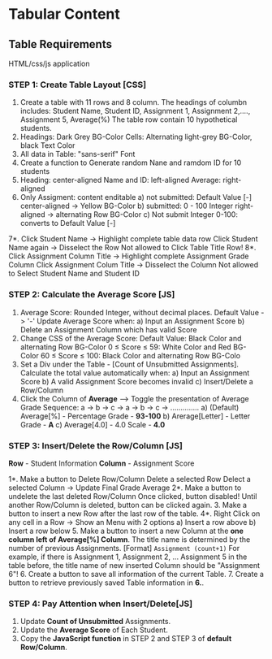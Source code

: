 # Tabular Content

## Table Requirements
HTML/css/js application

### STEP 1: Create Table Layout [CSS]
1.  Create a table with 11 rows and 8 column.
    The headings of columbn includes:
    Student Name, Student ID, Assignment 1, Assignment 2,...., Assignment 5, Average(%)
    The table row contain 10 hypothetical students.
2.  Headings: Dark Grey BG-Color
    Cells: Alternating light-grey BG-Color, black Text Color
3.  All data in Table: "sans-serif" Font
4.  Create a function to Generate random Nane and ramdom ID for 10 students
5.  Heading: center-aligned
    Name and ID: left-aligned
    Average: right-aligned    
6.  Only Assigment:  content enditable
        a) not submitted: Default Value [-] center-aligned -> Yellow BG-Color
        b) submitted: 0 - 100 Integer right-aligned -> alternating Row BG-Color
        c) Not submit Integer 0-100: converts to Default Value [-]

7*.  Click Student Name -> Highlight complete table data row
     Click Student Name again -> Disselect the Row
     Not allowed to Click Table Title Row!
8*.  Click Assignment Column Title -> Highlight complete Assignment Grade Column
     Click Assignment Colum Title -> Disselect the Column
     Not allowed to Select Student Name and Student ID

### STEP 2: Calculate the Average Score [JS]
1.  Average Score: Rounded Integer, without decimal places. 
        Default Value -> '-'
    Update Average Score when:
        a) Input an Assignment Score 
        b) Delete an Assignment Column which has valid Score
2.  Change CSS of the Average Score:
        Default Value: Black Color and alternating Row BG-Color
        0 ≤ Score ≤ 59: White Color and Red BG-Color
        60 ≤ Score ≤ 100: Black Color and alternating Row BG-Colo
3.  Set a Div under the Table - [Count of Unsubmitted Assignments].
    Calculate the total value automatically when:
        a) Input an Assignment Score
        b) A valid Assignment Score becomes invalid
        c) Insert/Delete a Row/Column  
4.  Click the Column of **Average** —> Toggle the presentation of Average Grade
        Sequence: a -> b -> c -> a -> b -> c -> ..............
        a) (Default) Average[%] - Percentage Grade - **93-100**
        b) Arerage[Letter] - Letter Grade - **A**
        c) Average[4.0] - 4.0 Scale - **4.0**

    

### STEP 3: Insert/Delete the Row/Column [JS]
**Row** - Student Information
**Column** - Assignment Score

1*.  Make a button to Delete Row/Column
     Delete a selected Row
     Delect a selected Column -> Update Final Grade Average
2*.  Make a button to undelete the last deleted Row/Column
     Once clicked, button disabled!
     Until another Row/Column is deleted, button can be clicked again.
3.  Make a button to insert a new Row after the last row of the table.
4*.  Right Click on any cell in a Row -> Show an Menu with 2 options
     a) Insert a row above
     b) Insert a row below
5.  Make a button to insert a new Column at the **one column left of Average[%] Column**.
    The title name is determined by the number of previous Assignments.
    [Format] `Assignment (count+1)`
    For example, if there is Assignment 1, Assignment 2, ... Assignment 5 in the table before,
    the title name of new inserted Column should be "Assignment 6"!
6.  Create a button to save all information of the current Table.
7.  Create a button to retrieve previously saved Table information in **6.**.
    
### STEP 4: Pay Attention when Insert/Delete[JS]
1.  Update **Count of Unsubmitted** Assignments.
2.  Update the **Average Score** of Each Student.
3.  Copy the **JavaScript function** in STEP 2 and STEP 3 of **default Row/Column**.    